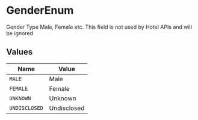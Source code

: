 # GenderEnum

Gender Type Male, Female etc. This field is not used by Hotel APIs and will be ignored


## Values

| Name          | Value         |
| ------------- | ------------- |
| `MALE`        | Male          |
| `FEMALE`      | Female        |
| `UNKNOWN`     | Unknown       |
| `UNDISCLOSED` | Undisclosed   |